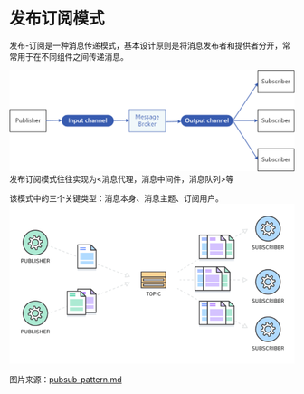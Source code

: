 # 发布订阅模式

发布-订阅是一种消息传递模式，基本设计原则是将消息发布者和提供者分开，常常用于在不同组件之间传递消息。

![图示关系](../../images/pub-sub-pattern-0.png)
发布订阅模式往往实现为<消息代理，消息中间件，消息队列>等

该模式中的三个关键类型：消息本身、消息主题、订阅用户。
![图示关系](../../images/pub-sub-pattern-1.png)

图片来源：[pubsub-pattern.md](https://github.com/imsardine/dev-notes/blob/source/docs/pubsub-pattern.md)
